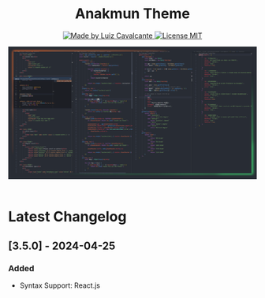 <h1 align="center">
    Anakmun Theme
</h1>

<p align="center">
  <a href="https://github.com/louiscavalcante">
    <img alt="Made by Luiz Cavalcante" src="https://img.shields.io/badge/made%20by-Luiz Cavalcante-%23F8952D">
  </a>
  <a href="https://github.com/louiscavalcante/theme-anakmun/blob/main/LICENSE.md" >
    <img alt="License MIT" src="https://img.shields.io/badge/license-MIT-%23F8952D.png">
  </a>
</p>

![](assets/theme-anakmun.png)
<br><br>

# Latest Changelog

## [3.5.0] - 2024-04-25
### Added
- Syntax Support: React.js
<br><br>